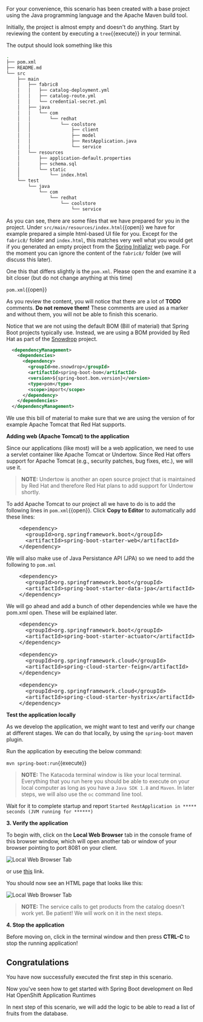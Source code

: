 For your convenience, this scenario has been created with a base project using the Java programming language and the Apache Maven build tool.

Initially, the project is almost empty and doesn't do anything. Start by reviewing the content by executing a
``tree``{{execute}} in your terminal.

The output should look something like this

```sh
.
├── pom.xml
├── README.md
└── src
    ├── main
    │   ├── fabric8
    │   │   ├── catalog-deployment.yml
    │   │   ├── catalog-route.yml
    │   │   └── credential-secret.yml
    │   ├── java
    │   │   └── com
    │   │       └── redhat
    │   │           └── coolstore
    │   │               ├── client
    │   │               ├── model
    │   │               ├── RestApplication.java
    │   │               └── service
    │   └── resources
    │       ├── application-default.properties
    │       ├── schema.sql
    │       └── static
    │           └── index.html
    └── test
        └── java
            └── com
                └── redhat
                    └── coolstore
                        └── service
```


As you can see, there are some files that we have prepared for you in the project. Under `src/main/resources/index.html`{{open}}
we have for example prepared a simple html-based UI file for you. Except for the `fabric8/` folder and `index.html`, this
matches very well what you would get if you generated an empty project from the [Spring Initializr](https://start.spring.io) web
page. For the moment you can ignore the content of the `fabric8/` folder (we will discuss this later).

One this that differs slightly is the `pom.xml`. Please open the and examine it a bit closer (but do not change anything
at this time)

``pom.xml``{{open}}

As you review the content, you will notice that there are a lot of **TODO** comments. **Do not remove them!** These comments
are used as a marker and without them, you will not be able to finish this scenario.

Notice that we are not using the default BOM (Bill of material) that Spring Boot projects typically use. Instead, we are using
a BOM provided by Red Hat as part of the [Snowdrop](http://snowdrop.me/) project.

```xml
  <dependencyManagement>
    <dependencies>
      <dependency>
        <groupId>me.snowdrop</groupId>
        <artifactId>spring-boot-bom</artifactId>
        <version>${spring-boot.bom.version}</version>
        <type>pom</type>
        <scope>import</scope>
      </dependency>
    </dependencies>
  </dependencyManagement>
```

We use this bill of material to make sure that we are using the version of for example Apache Tomcat that Red Hat supports. 

**Adding web (Apache Tomcat) to the application**

Since our applications (like most) will be a web application, we need to use a servlet container like Apache Tomcat or
Undertow. Since Red Hat offers support for Apache Tomcat (e.g., security patches, bug fixes, etc.), we will use it.

>**NOTE:** Undertow is another an open source project that is maintained by Red Hat and therefore Red Hat plans to
add support for Undertow shortly.

To add Apache Tomcat to our project all we have to do is to add the following lines in ``pom.xml``{{open}}. Click **Copy to Editor**
to automatically add these lines:

<pre class="file" data-filename="pom.xml" data-target="insert" data-marker="<!-- TODO: Add web (tomcat) dependency here -->">
    &lt;dependency&gt;
      &lt;groupId&gt;org.springframework.boot&lt;/groupId&gt;
      &lt;artifactId&gt;spring-boot-starter-web&lt;/artifactId&gt;
    &lt;/dependency&gt;
</pre>

We will also make use of Java Persistance API (JPA) so we need to add the following to `pom.xml`

<pre class="file" data-filename="pom.xml" data-target="insert" data-marker="<!-- TODO: Add data jpa dependency here -->">
    &lt;dependency&gt;
      &lt;groupId&gt;org.springframework.boot&lt;/groupId&gt;
      &lt;artifactId&gt;spring-boot-starter-data-jpa&lt;/artifactId&gt;
    &lt;/dependency&gt;
</pre>

We will go ahead and add a bunch of other dependencies while we have the pom.xml open. These will be explained later.

<pre class="file" data-filename="pom.xml" data-target="insert" data-marker=" <!-- TODO: Add actuator, Feign and hystrix dependency here -->">
    &lt;dependency&gt;
      &lt;groupId&gt;org.springframework.boot&lt;/groupId&gt;
      &lt;artifactId&gt;spring-boot-starter-actuator&lt;/artifactId&gt;
    &lt;/dependency&gt;

    &lt;dependency&gt;
      &lt;groupId&gt;org.springframework.cloud&lt;/groupId&gt;
      &lt;artifactId&gt;spring-cloud-starter-feign&lt;/artifactId&gt;
    &lt;/dependency&gt;

    &lt;dependency&gt;
      &lt;groupId&gt;org.springframework.cloud&lt;/groupId&gt;
      &lt;artifactId&gt;spring-cloud-starter-hystrix&lt;/artifactId&gt;
    &lt;/dependency&gt;
</pre>

**Test the application locally**

As we develop the application, we might want to test and verify our change at different stages. We can do that
locally, by using the `spring-boot` maven plugin.

Run the application by executing the below command:

``mvn spring-boot:run``{{execute}}

>**NOTE:** The Katacoda terminal window is like your local terminal. Everything that you run here you should
be able to execute on your local computer as long as you have a `Java SDK 1.8` and `Maven`. In later steps, we
will also use the `oc` command line tool.

Wait for it to complete startup and report `Started RestApplication in ***** seconds (JVM running for ******)`

**3. Verify the application**

To begin with, click on the **Local Web Browser** tab in the console frame of this browser window, which will open another tab or window of your browser pointing to port 8081 on your client.

![Local Web Browser Tab](/redhat-middleware-workshops/assets/mono-to-micro-part-2/web-browser-tab.png)

or use [this](https://[[HOST_SUBDOMAIN]]-8081-[[KATACODA_HOST]].environments.katacoda.com/) link.

You should now see an HTML page that looks like this:

![Local Web Browser Tab](/redhat-middleware-workshops/assets/mono-to-micro-part-2/web-page.png)

> **NOTE:** The service calls to get products from the catalog doesn't work yet. Be patient! We will work on it in the next steps.

**4. Stop the application**

Before moving on, click in the terminal window and then press **CTRL-C** to stop the running application!

## Congratulations

You have now successfully executed the first step in this scenario. 

Now you've seen how to get started with Spring Boot development on Red Hat OpenShift Application Runtimes

In next step of this scenario, we will add the logic to be able to read a list of fruits from the database.

